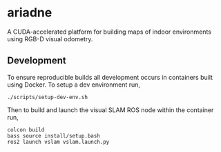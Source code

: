 # ariadne
A CUDA-accelerated platform for building maps of indoor environments using RGB-D visual odometry.

## Development
To ensure reproducible builds all development occurs in containers built using Docker. To setup a
dev environment run,
```
./scripts/setup-dev-env.sh
```
Then to build and launch the visual SLAM ROS node within the container run,
```
colcon build
bass source install/setup.bash
ros2 launch vslam vslam.launch.py
```

